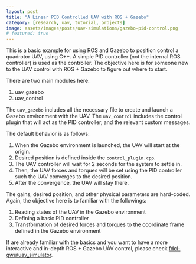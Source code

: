 ```yaml
---
layout: post
title: "A Linear PID Controlled UAV with ROS + Gazebo"
category: [research, uav, tutorial, projects]
image: assets/images/posts/uav-simulations/gazebo-pid-control.png
# featured: true
---
```


This is a basic example for using ROS and Gazebo to position control a quadrotor UAV, using C++. 
A simple PID controller (not the internal ROS controller) is used as the controller.
The objective here is for someone new to the UAV control with ROS + Gazebo to figure out where to start.

There are two main modules here:
1. uav_gazebo
1. uav_control

The `uav_gazebo` includes all the necessary file to create and launch a Gazebo environment with the UAV.
The `uav_control` includes the control plugin that will act as the PID controller, and the relevant custom messages.

The default behavior is as follows:
1. When the Gazebo environment is launched, the UAV will start at the origin.
1. Desired position is defined inside the `control_plugin.cpp`.
1. The UAV controller will wait for 2 seconds for the system to settle in.
1. Then, the UAV forces and torques will be set using the PID controller such the UAV converges to the desired position.
1. After the convergence, the UAV will stay there.

The gains, desired position, and other physical parameters are hard-coded.
Again, the objective here is to familiar with the followings:
1. Reading states of the UAV in the Gazebo environment
1. Defining a basic PID controller
1. Transformation of desired forces and torques to the coordinate frame defined in the Gazebo environment

If are already familiar with the basics and you want to have a more interactive and in-depth ROS + Gazebo UAV control, please check [fdcl-gwu/uav_simulator](https://github.com/fdcl-gwu/uav_simulator).

